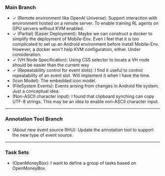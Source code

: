 <!-- vim: set formatoptions+=a: -->

### Main Branch

* ✓ (Remote environment like OpenAI Universe): Support interaction with
  environment hosted on a remote server. To enable training RL agents on GPU
  servers without KVM enabled.
* ✓ (Partial) (Easier Deployment): Maybe we can construct a docker to simplify
  the deployment of Mobile-Env. Even I feel that it is too complicated to set
  up an Android environment before install Mobile-Env. However, a docker won't
  help KVM configuration, either. Under consideration.
* ✓ (VH Node Specification): Using CSS selector to locate a VH node should be
  easier than the current way
* ✓ (Repeatability control for event slots): I find it useful to control
  repeatability of an event slot. Will implement it when I have the time.
* (Icon Model): The embedded icon model.
* (FileSystem Events): Events arising from changes in Android file system. Just
  a conceptual idea.
* (Non-ASCII character input): I found that clipboard synching can copy UTF-8
  strings. This may be an idea to enable non-ASCII character input.

---

### Annotation Tool Branch

* (About new event source RHU): Update the annotation tool to support the new
  type of event source.

---

### Task Sets

* (OpenMoneyBox): I want to define a group of tasks based on OpenMoneyBox.
